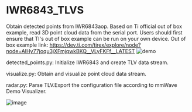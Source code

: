 # IWR6843_TLVS
Obtain detected points from IWR6843aop.
Based on Ti official out of box example, read 3D point cloud data from the serial port.
Users should first ensure that TI's out of box example can be run on your own device.
Out of box example link: https://dev.ti.com/tirex/explore/node?node=AIHy77joqu3jXFmjqwkBKQ__VLyFKFf__LATEST
![demo](https://user-images.githubusercontent.com/53046813/111251215-c1609900-8649-11eb-804f-19f9aedd31f7.png)

detected_points.py: Initialize IWR6843 and create TLV data stream.


visualize.py: Obtain and visualize point cloud data stream.


radar.py: Parse TLV.Export the configuration file according to mmWave Demo Visualizer.


![image](https://user-images.githubusercontent.com/53046813/111252917-1fdb4680-864d-11eb-8625-dd03e551006e.png)
